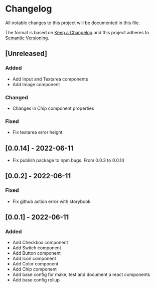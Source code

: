 # Changelog
All notable changes to this project will be documented in this file.

The format is based on [Keep a Changelog](http://keepachangelog.com/en/1.0.0/)
and this project adheres to [Semantic Versioning](http://semver.org/spec/v2.0.0.html).

## [Unreleased]
### Added
- Add Input and Textarea components
- Add Image component
### Changed
- Changes in Chip component properties
### Fixed
- Fix textarea error height

## [0.0.14] - 2022-06-11
- Fix publish package to npm bugs. From 0.0.3 to 0.0.14

## [0.0.2] - 2022-06-11
### Fixed
- Fix github action error with storybook

## [0.0.1] - 2022-06-11
### Added
- Add Checkbox component
- Add Switch component
- Add Button component
- Add Icon component
- Add Color component
- Add Chip component
- Add base config for make, test and document a react components
- Add base config rollup
